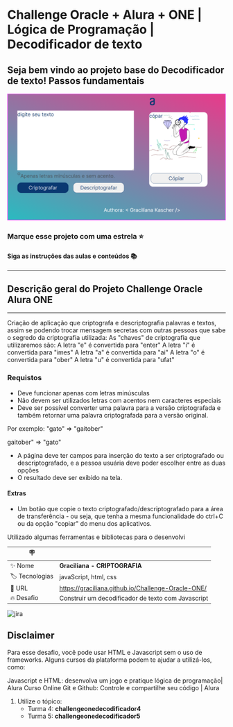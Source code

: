 
# Challenge Oracle + Alura + ONE | Lógica de Programação | Decodificador de texto

## Seja bem vindo ao projeto base do Decodificador de texto! Passos fundamentais

![pagina inical do site](<https://github.com/Graciliana/Challenge-Oracle-ONE/blob/main/img/homeInicial.png>)

### Marque esse projeto com uma estrela ⭐

#### Siga as instruções das aulas e conteúdos 📚

---

## Descrição geral do Projeto Challenge Oracle Alura ONE

---
Criação de aplicação que criptografa  e descriptografia  palavras e textos, assim se podendo trocar mensagem secretas com outras pessoas que sabe o segredo da criptografia utilizada:
As "chaves" de criptografia que utilizaremos são:
A letra "e" é convertida para "enter"
A letra "i" é convertida para "imes"
A letra "a" é convertida para "ai"
A letra "o" é convertida para "ober"
A letra "u" é convertida para "ufat"

### Requistos

- Deve funcionar apenas com letras minúsculas
- Não devem ser utilizados letras com acentos nem caracteres especiais
- Deve ser possível converter uma palavra para a versão criptografada e também retornar uma palavra criptografada para a versão original.

Por exemplo:
"gato" => "gaitober"

gaitober" => "gato"

- A página deve ter campos para inserção do texto a ser criptografado ou descriptografado, e a pessoa usuária deve poder escolher entre as duas opções
- O resultado deve ser exibido na tela.
  
#### Extras

- Um botão que copie o texto criptografado/descriptografado para a área de transferência - ou seja, que tenha a mesma funcionalidade do ctrl+C ou da opção "copiar" do menu dos aplicativos.

Utilizado algumas ferramentas e bibliotecas para o desenvolvi

| :placard: |     |
| -------------  | --- |
| :sparkles: Nome        | **Graciliana - CRIPTOGRAFIA**
| :label: Tecnologias | javaScript, html, css
| :rocket: URL         | <https://graciliana.github.io/Challenge-Oracle-ONE/>
| :fire: Desafio     | Construir um decodificador de texto com Javascript
<img width="48" height="48" src="https://img.icons8.com/color/48/jira.png" alt="jira"/>

## Disclaimer

Para esse desafio, você pode usar HTML e Javascript sem o uso de frameworks. Alguns cursos da plataforma podem te ajudar a utilizá-los, como:

Javascript e HTML: desenvolva um jogo e pratique lógica de programação| Alura
Curso Online Git e Github: Controle e compartilhe seu código | Alura

1) Utilize o tópico:
     - Turma 4: **challengeonedecodificador4**
     - Turma 5: **challengeonedecodificador5**
